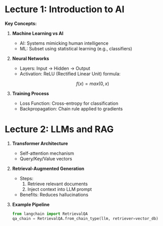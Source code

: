 # Lecture 1: Introduction to AI  
**Key Concepts:**  
1. **Machine Learning vs AI**  
   - AI: Systems mimicking human intelligence  
   - ML: Subset using statistical learning (e.g., classifiers)  

2. **Neural Networks**  
   - Layers: Input → Hidden → Output  
   - Activation: ReLU (Rectified Linear Unit) formula:  
     ```math  
     f(x) = max(0, x)  
     ```  

3. **Training Process**  
   - Loss Function: Cross-entropy for classification  
   - Backpropagation: Chain rule applied to gradients  

# Lecture 2: LLMs and RAG  
1. **Transformer Architecture**  
   - Self-attention mechanism  
   - Query/Key/Value vectors  

2. **Retrieval-Augmented Generation**  
   - Steps:  
     1. Retrieve relevant documents  
     2. Inject context into LLM prompt  
   - Benefits: Reduces hallucinations  

3. **Example Pipeline**  
   ```python  
   from langchain import RetrievalQA  
   qa_chain = RetrievalQA.from_chain_type(llm, retriever=vector_db)  